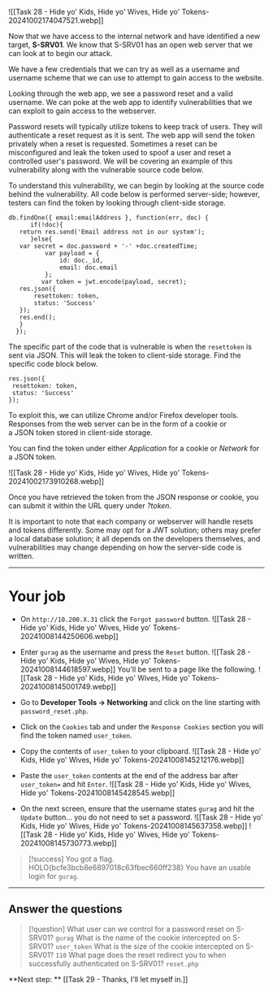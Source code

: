 
![[Task 28 - Hide yo' Kids, Hide yo' Wives, Hide yo' Tokens-20241002174047521.webp]]

Now that we have access to the internal network and have identified a new target, **S-SRV01**. We know that S-SRV01 has an open web server that we can look at to begin our attack.  

We have a few credentials that we can try as well as a username and username scheme that we can use to attempt to gain access to the website.  

Looking through the web app, we see a password reset and a valid username. We can poke at the web app to identify vulnerabilities that we can exploit to gain access to the webserver.

Password resets will typically utilize tokens to keep track of users. They will authenticate a reset request as it is sent. The web app will send the token privately when a reset is requested. Sometimes a reset can be misconfigured and leak the token used to spoof a user and reset a controlled user's password. We will be covering an example of this vulnerability along with the vulnerable source code below.  

To understand this vulnerability, we can begin by looking at the source code behind the vulnerability. All code below is performed server-side; however, testers can find the token by looking through client-side storage.  


```
db.findOne({ email:emailAddress }, function(err, doc) {  
      if(!doc){  
   return res.send('Email address not in our system');  
      }else{  
   var secret = doc.password + '-' +doc.createdTime;  
          var payload = {  
              id: doc._id,  
              email: doc.email  
          };  
         var token = jwt.encode(payload, secret);  
   res.json({  
       resettoken: token,  
       status: 'Success'  
   });  
   res.end();   
   }  
  });
```

The specific part of the code that is vulnerable is when the `resettoken` is sent via JSON. This will leak the token to client-side storage. Find the specific code block below.  

```
res.json({  
 resettoken: token,  
 status: 'Success'  
});
```

To exploit this, we can utilize Chrome and/or Firefox developer tools. Responses from the web server can be in the form of a cookie or a JSON token stored in client-side storage.

You can find the token under either _Application_ for a cookie or _Network_ for a JSON token.

![[Task 28 - Hide yo' Kids, Hide yo' Wives, Hide yo' Tokens-20241002173910268.webp]]

Once you have retrieved the token from the JSON response or cookie, you can submit it within the URL query under _?token_.  

It is important to note that each company or webserver will handle resets and tokens differently. Some may opt for a JWT solution; others may prefer a local database solution; it all depends on the developers themselves, and vulnerabilities may change depending on how the server-side code is written.


---

# Your job

- On `http://10.200.X.31` click the `Forgot password` button.
	![[Task 28 - Hide yo' Kids, Hide yo' Wives, Hide yo' Tokens-20241008144250606.webp]]

- Enter `gurag` as the username and press the `Reset` button.
	![[Task 28 - Hide yo' Kids, Hide yo' Wives, Hide yo' Tokens-20241008144618597.webp]]
	You'll be sent to a page like the following.
	![[Task 28 - Hide yo' Kids, Hide yo' Wives, Hide yo' Tokens-20241008145001749.webp]]

- Go to **Developer Tools -> Networking** and click on the line starting with `password_reset.php`.

- Click on the `Cookies` tab and under the `Response Cookies` section you will find the token named `user_token`.

- Copy the contents of `user_token` to your clipboard.
	![[Task 28 - Hide yo' Kids, Hide yo' Wives, Hide yo' Tokens-20241008145212176.webp]]

- Paste the `user_token` contents at the end of the address bar after `user_token=` and hit `Enter`.
	![[Task 28 - Hide yo' Kids, Hide yo' Wives, Hide yo' Tokens-20241008145428545.webp]]

- On the next screen, ensure that the username states `gurag` and hit the `Update` button… you do not need to set a password.
	![[Task 28 - Hide yo' Kids, Hide yo' Wives, Hide yo' Tokens-20241008145637358.webp]]
	![[Task 28 - Hide yo' Kids, Hide yo' Wives, Hide yo' Tokens-20241008145730773.webp]]



> [!success]
> You got a flag. HOLO{bcfe3bcb8e6897018c63fbec660ff238}
> You have an usable login for `gurag`.


---

## Answer the questions

> [!question]
> What user can we control for a password reset on S-SRV01?
> `gurag`
> What is the name of the cookie intercepted on S-SRV01?
> `user_token`
> What is the size of the cookie intercepted on S-SRV01?
> `110`
> What page does the reset redirect you to when successfully authenticated on S-SRV01?
> `reset.php`


**Next step: ** [[Task 29 - Thanks, I'll let myself in.]]
